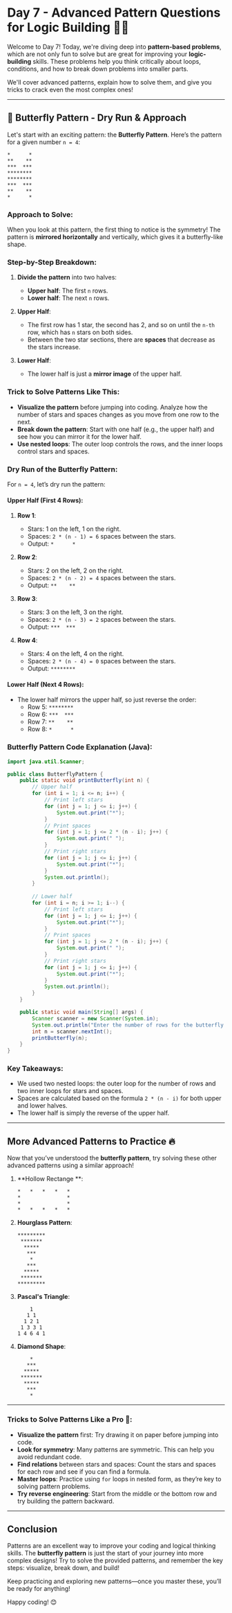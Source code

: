 
# Day 7 - Advanced Pattern Questions for Logic Building 🧠💡

Welcome to Day 7! Today, we're diving deep into **pattern-based problems**, which are not only fun to solve but are great for improving your **logic-building** skills. These problems help you think critically about loops, conditions, and how to break down problems into smaller parts.

We'll cover advanced patterns, explain how to solve them, and give you tricks to crack even the most complex ones!

---

## 🦋 Butterfly Pattern - Dry Run & Approach

Let's start with an exciting pattern: the **Butterfly Pattern**. Here’s the pattern for a given number `n = 4`:

```
*      *
**    **
***  ***
********
********
***  ***
**    **
*      *
```

### Approach to Solve:

When you look at this pattern, the first thing to notice is the symmetry! The pattern is **mirrored horizontally** and vertically, which gives it a butterfly-like shape. 

### Step-by-Step Breakdown:

1. **Divide the pattern** into two halves:
   - **Upper half**: The first `n` rows.
   - **Lower half**: The next `n` rows.

2. **Upper Half**:
   - The first row has 1 star, the second has 2, and so on until the `n-th` row, which has `n` stars on both sides.
   - Between the two star sections, there are **spaces** that decrease as the stars increase.

3. **Lower Half**:
   - The lower half is just a **mirror image** of the upper half.

### Trick to Solve Patterns Like This:

- **Visualize the pattern** before jumping into coding. Analyze how the number of stars and spaces changes as you move from one row to the next.
- **Break down the pattern**: Start with one half (e.g., the upper half) and see how you can mirror it for the lower half.
- **Use nested loops**: The outer loop controls the rows, and the inner loops control stars and spaces.

### Dry Run of the Butterfly Pattern:

For `n = 4`, let’s dry run the pattern:

#### Upper Half (First 4 Rows):
1. **Row 1**: 
   - Stars: 1 on the left, 1 on the right.
   - Spaces: `2 * (n - 1) = 6` spaces between the stars.
   - Output: `*      *`

2. **Row 2**: 
   - Stars: 2 on the left, 2 on the right.
   - Spaces: `2 * (n - 2) = 4` spaces between the stars.
   - Output: `**    **`

3. **Row 3**:
   - Stars: 3 on the left, 3 on the right.
   - Spaces: `2 * (n - 3) = 2` spaces between the stars.
   - Output: `***  ***`

4. **Row 4**:
   - Stars: 4 on the left, 4 on the right.
   - Spaces: `2 * (n - 4) = 0` spaces between the stars.
   - Output: `********`

#### Lower Half (Next 4 Rows):
- The lower half mirrors the upper half, so just reverse the order:
   - Row 5: `********`
   - Row 6: `***  ***`
   - Row 7: `**    **`
   - Row 8: `*      *`

### Butterfly Pattern Code Explanation (Java):

```java
import java.util.Scanner;

public class ButterflyPattern {
    public static void printButterfly(int n) {
        // Upper half
        for (int i = 1; i <= n; i++) {
            // Print left stars
            for (int j = 1; j <= i; j++) {
                System.out.print("*");
            }
            // Print spaces
            for (int j = 1; j <= 2 * (n - i); j++) {
                System.out.print(" ");
            }
            // Print right stars
            for (int j = 1; j <= i; j++) {
                System.out.print("*");
            }
            System.out.println();
        }
        
        // Lower half
        for (int i = n; i >= 1; i--) {
            // Print left stars
            for (int j = 1; j <= i; j++) {
                System.out.print("*");
            }
            // Print spaces
            for (int j = 1; j <= 2 * (n - i); j++) {
                System.out.print(" ");
            }
            // Print right stars
            for (int j = 1; j <= i; j++) {
                System.out.print("*");
            }
            System.out.println();
        }
    }

    public static void main(String[] args) {
        Scanner scanner = new Scanner(System.in);
        System.out.println("Enter the number of rows for the butterfly pattern:");
        int n = scanner.nextInt();
        printButterfly(n);
    }
}
```

### Key Takeaways:

- We used two nested loops: the outer loop for the number of rows and two inner loops for stars and spaces.
- Spaces are calculated based on the formula `2 * (n - i)` for both upper and lower halves.
- The lower half is simply the reverse of the upper half.

---

## More Advanced Patterns to Practice 🔥

Now that you’ve understood the **butterfly pattern**, try solving these other advanced patterns using a similar approach!

1. **Hollow Rectange **:
   ```
   *   *   *   *   *
   *               *
   *               *
   *   *   *   *   *
   ```

2. **Hourglass Pattern**:
   ```
   *********
    ******* 
     *****  
      ***   
       *    
      ***   
     *****  
    ******* 
   *********
   ```

3. **Pascal's Triangle**:
   ```
       1
      1 1
     1 2 1
    1 3 3 1
   1 4 6 4 1
   ```

4. **Diamond Shape**:
   ```
       *    
      ***   
     *****  
    ******* 
     *****  
      ***   
       *    
   ```

---

### Tricks to Solve Patterns Like a Pro 🌟:

- **Visualize the pattern** first: Try drawing it on paper before jumping into code.
- **Look for symmetry**: Many patterns are symmetric. This can help you avoid redundant code.
- **Find relations** between stars and spaces: Count the stars and spaces for each row and see if you can find a formula.
- **Master loops**: Practice using `for` loops in nested form, as they’re key to solving pattern problems.
- **Try reverse engineering**: Start from the middle or the bottom row and try building the pattern backward.

---

## Conclusion

Patterns are an excellent way to improve your coding and logical thinking skills. The **butterfly pattern** is just the start of your journey into more complex designs! Try to solve the provided patterns, and remember the key steps: visualize, break down, and build!

Keep practicing and exploring new patterns—once you master these, you’ll be ready for anything!

Happy coding! 😊